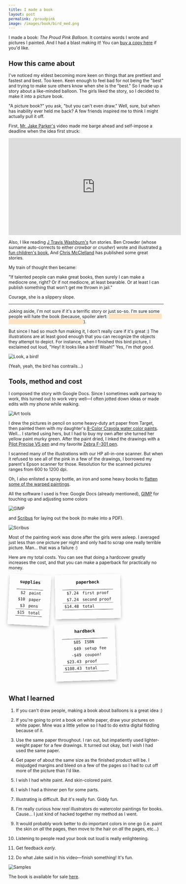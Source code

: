 ```yaml
---
title: I made a book
layout: post
permalink: /proudpink
image: /images/book/bird_med.png
---
```


<style>
.spoiler {
    cursor: pointer;
    color: bisque;
    background-color: bisque;
    -webkit-user-select: none;  /* Chrome all / Safari all */
    -moz-user-select: none;     /* Firefox all */
    -ms-user-select: none;      /* IE 10+ */
    user-select: none;
}
.spoiler:focus {
    color: inherit;
    background-color: inherit;
    outline: none;
}
</style>

<script>
$(function() {
    $('a[href^=http]').each(function() {
        if (this.href.indexOf(location.hostname) === -1) {
            $(this).attr({
                target: "_blank",
                title: "Opens in a new window",
                rel: "noopener noreferrer",
            });
        }
    })
});
</script>

I made a book: *The Proud Pink Balloon*.  It contains words I wrote and pictures I painted.  And I had a blast making it!  You can <a href="http://www.theproudpinkballoon.com">buy a copy here</a> if you'd like.

## How this came about

I've noticed my eldest becoming more keen on things that are prettiest and fastest and best.  Too keen.  Keen enough to feel bad for not being the "best" and trying to make sure others know when she is the "best."  So I made up a story about a like-minded balloon.  The girls liked the story, so I decided to make it into a picture book.

"A picture book?" you ask, "but you can't even draw."  Well, sure, but when has inability ever held me back?  A few friends inspired me to think I might actually pull it off.

First, [Mr. Jake Parker's](http://mrjakeparker.com/) video made me barge ahead and self-impose a deadline when the idea first struck:

<iframe width="560" height="315" style="margin: 0 auto;" src="https://www.youtube.com/embed/lRtV-ugIT0k" frameborder="0" allowfullscreen></iframe>

Also, I like reading [J Travis Washburn's](http://www.jwashburn.com/) fun stories.  Ben Crowder (whose surname auto-corrects to either *crowbar* or *crusher*) wrote and illustrated [a fun children's book.](http://bencrowder.net/books/picture-books/the-circle-book/)  And [Chris McClelland](http://theprovocanyonreview.net/about-us.html) has published some great stories.

My train of thought then became:

"If talented people can make great books, then surely I can make a mediocre one, right?  Or if not mediocre, at least bearable. Or at least I can publish something that won't get me thrown in jail."

Courage, she is a slippery slope.

---

Joking aside, I'm not sure if it's a terrific story or just so-so. I'm sure some people will hate the book (because, spoiler alert: <span class="spoiler" tabindex="0">if you've ever seen a child with a balloon, you know how it ends</span>).

But since I had so much fun making it, I don't really care if it's great :) The illustrations are at least good enough that you can recognize the objects they attempt to depict.  For instance, when I finished this bird picture, I exclaimed out loud, "Hey! It looks like a bird! Woah!" Yes, I'm *that* good.

![Look, a bird!](/images/book/bird_med.png)

(Yeah, yeah, the bird has contrails...)



## Tools, method and cost

I composed the story with Google Docs.  Since I sometimes walk partway to work, this turned out to work very well&mdash;I often jotted down ideas or made edits with my phone while walking.

![Art tools](/images/book/arttools_med.png)

I drew the pictures in pencil on some heavy-duty art paper from Target, then painted them with my daughter's [8-Color Crayola water color paints](http://www.target.com/p/crayola-8ct-watercolor-painting-kit-multicolor/-/A-14151836).  Well... I started using hers, but I had to buy my own after she turned her yellow paint murky green.  After the paint dried, I inked the drawings with a [Pilot Precise V5 pen](https://www.amazon.com/Pilot-Precise-Stick-Rolling-35334/dp/B00006IEBI) and my favorite [Zebra F-301 pen](https://www.amazon.com/Zebra-Stainless-Retractable-Pen-27112/dp/B001JT1ADW).

I scanned many of the illustrations with our HP all-in-one scanner.  But when it refused to see all of the pink in a few of the drawings, I borrowed my parent's Epson scanner for those.  Resolution for the scanned pictures ranges from 600 to 1200 dpi.

Oh, I also enlisted a spray bottle, an iron and some heavy books to [flatten some of the warped paintings](https://www.youtube.com/watch?v=tL6fxMgtU9A).

All the software I used is free:  Google Docs (already mentioned), [GIMP](https://www.gimp.org/) for touching up and adjusting some colors

![GIMP](/images/book/gimp.png)

and [Scribus](https://www.scribus.net/) for laying out the book (to make into a PDF).

![Scribus](/images/book/scribus.png)

Most of the painting work was done after the girls were asleep.  I averaged just less than one picture per night and only had to scrap one really terrible picture.  Man... that was a failure :)

Here are my total costs.  You can see that doing a hardcover greatly increases the cost, and that you can make a paperback for practically no money.

<style>
div.receipt {
  padding: 1rem 1.5rem;
  box-shadow: 0px 5px 13px -3px rgba(0,0,0,0.4);
  display: inline-block;
  margin-bottom: 1rem;
  margin-right: 1rem;
  font-family: monospace;
  float: left;
  background: url(/images/book/paper.jpg);
}
div.receipt .title {
  font-weight: bold;
  text-align: center;
  margin-bottom: 1rem;
}
div.receipt table {
  border-collapse: collapse;
}
div.receipt table td {
  padding: 3px 6px;
}
div.receipt table td:first-child {
  text-align: right;
}
div.receipt table tr.section td {
  border-top: 1px solid rgba(0,0,0,0.5);
}
</style>

<div class="receipt" style="transform: rotateZ(3deg);">
  <div class="title">supplies</div>
  <table class="receipt">
    <tr>
      <td>$2</td>
      <td>paint</td>
    </tr>
    <tr>
      <td>$10</td>
      <td>paper</td>
    </tr>
    <tr>
      <td>$3</td>
      <td>pens</td>
    </tr>
    <tr class="section">
      <td>$15</td>
      <td>total</td>
    </tr>
  </table>
</div>

<div class="receipt" style="transform: rotateZ(-1deg);">
  <div class="title">paperback</div>
  <table>
    <tr>
      <td>$7.24</td>
      <td>first proof</td>
    </tr>
    <tr>
      <td>$7.24</td>
      <td>second proof</td>
    </tr>
    <tr class="section">
      <td>$14.48</td>
      <td>total</td>
    </tr>
  </table>
</div>

<div class="receipt" style="transform: rotateZ(-2deg);">
  <div class="title">hardback</div>
  <table>
    <tr>
      <td>$85</td>
      <td>ISBN</td>
    </tr>
    <tr>
      <td>$49</td>
      <td>setup fee</td>
    </tr>
    <tr>
      <td>-$49</td>
      <td>coupon!</td>
    </tr>
    <tr>
      <td>$23.43</td>
      <td>proof</td>
    </tr>
    <tr class="section">
      <td>$108.43</td>
      <td>total</td>
    </tr>
  </table>
</div>

<div style="clear: both; margin-bottom: 1rem;"></div>


## What I learned

1. If you can't draw people, making a book about balloons is a great idea :)

1. If you're going to print a book on white paper, draw your pictures on white paper.  Mine was a little yellow so I had to do extra digital fiddling because of it.

1. Use the same paper throughout.  I ran out, but impatiently used lighter-weight paper for a few drawings.  It turned out okay, but I wish I had used the same paper.

1. Get paper of about the same size as the finished product will be.  I misjudged margins and bleed on a few of the pages so I had to cut off more of the picture than I'd like.

1. I wish I had white paint.  And skin-colored paint.

1. I wish I had a thinner pen for some parts.

1. Illustrating is difficult.  But it's really fun.  Giddy fun.

1. I'm really curious how *real* illustrators do watercolor paintings for books.  Cause... I just kind of hacked together my method as I went.

1. It would probably work better to do important colors in one go (i.e. paint the skin on *all* the pages, then move to the hair on *all* the pages, etc...)

1. Listening to people read your book out loud is really enlightening.

1. Get feedback *early.*

1. Do what Jake said in his video&mdash;finish something!  It's fun.

![Samples](/images/book/severalpics_med.png)

The book is available for sale <a href="http://www.theproudpinkballoon.com">here</a>.
